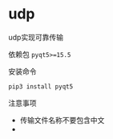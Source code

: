 # udp
udp实现可靠传输



依赖包 `pyqt5>=15.5`

安装命令

```python
pip3 install pyqt5
```



注意事项

- 传输文件名称不要包含中文
- 